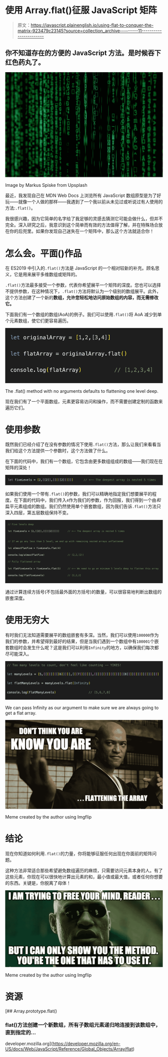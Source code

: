 # 使用 Array.flat()征服 JavaScript 矩阵

> 原文：<https://javascript.plainenglish.io/using-flat-to-conquer-the-matrix-923479c23145?source=collection_archive---------11----------------------->

## 你不知道存在的方便的 JavaScript 方法。是时候吞下红色药丸了。

![](img/e5d9c392c4d0dd1873a14e51418d7419.png)

Image by Markus Spiske from Upsplash

最近，我发现自己在 MDN Web Docs 上浏览所有 JavaScript 数组原型是为了好玩——就像一个人做的那样——我遇到了一个我以前从未见过或听说过有人使用的方法:`.flat()`。

我很感兴趣，因为它简单的名字给了我足够的灵感去猜测它可能会做什么，但并不完全。深入研究之后，我意识到这个简单而有效的方法值得了解，并在特殊场合放在你的后兜里。如果你发现自己迷失在一个矩阵中，那么这个方法就适合你！

# 怎么会。平面()作品

在 ES2019 中引入的`.flat()`方法是 JavaScript 的一个相对较新的补充。顾名思义，它是用来展平多维数组或矩阵的。

`.flat()`方法最多接受一个参数，代表你希望展平一个矩阵的深度。您也可以选择不提供参数，在这种情况下，`.flat()`方法将默认为一个级别的数组展平。此外，这个方法创建了一个新的**数组，允许您轻松地访问原始数组的内容，而无需修改它。**

下面我们有一个数组的数组(AoA)的例子。我们可以使用`.flat()`将 AoA 减少到单个元素数组，使它们更容易遍历。

![](img/2b8367dcbc4fa06a9dddd95a441812d5.png)

The .flat() method with no arguments defaults to flattening one level deep.

现在我们有了一个平面数组，元素更容易访问和操作，而不需要创建定制的函数来遍历它们。

# 使用参数

既然我们已经介绍了在没有参数的情况下使用`.flat()`方法，那么让我们来看看当我们给这个方法提供一个参数时，这个方法做了什么。

在下面的代码中，我们有一个数组，它包含由更多数组组成的数组——我们现在在矩阵的深处！

![](img/cd961929b3c1603d2d48fe61b806d723.png)

如果我们使用一个带有`.flat()`的参数，我们可以精确地指定我们想要展平的程度。在下面的代码中，我们传入`4`作为我们的参数，作为回报，我们得到一个由*和*扁平元素组成的数组。我们仍然使用单个嵌套数组，因为我们告诉`.flat()`方法只深入四层，第五层数组保持不变。

![](img/2ee497baf42dfeb4905826f5838e40c6.png)

通过计算连续方括号(不包括最外面的方括号)的数量，可以很容易地判断出数组的嵌套深度。

# 使用无穷大

有时我们无法知道需要展平的数组嵌套有多深。当然，我们可以使用`100000`作为我们的参数，并希望得到最好的结果，但是当我们遇到一个数组中有`100001`个嵌套数组时会发生什么呢？这是我们可以利用`Infinity`的地方，以确保我们每次都尽可能深入。

![](img/a6a7a7401b63b24f1c0fd171a06927e1.png)

We can pass Infinity as our argument to make sure we are always going to get a flat array.

![](img/3d6e482258716f9268291a5bb076569d.png)

Meme created by the author using Imgflip

# 结论

现在你知道如何利用`.flat()`的力量，你将能够征服任何出现在你面前的矩阵问题。

这种方法非常适合那些希望避免数组遍历的麻烦，只需要访问元素本身的人。有了这些元素，你现在可以很快地计算出元素的和，最小值或最大值，或者任何你想要的东西。关键是，你脱离了母体！

![](img/aa33b30378117bb0ac31b0eb9e73bd73.png)

Meme created by the author using Imgflip

# 资源

[](https://developer.mozilla.org/en-US/docs/Web/JavaScript/Reference/Global_Objects/Array/flat) [## Array.prototype.flat()

### flat()方法创建一个新数组，所有子数组元素递归地连接到该数组中，直到指定的…

developer.mozilla.org](https://developer.mozilla.org/en-US/docs/Web/JavaScript/Reference/Global_Objects/Array/flat)